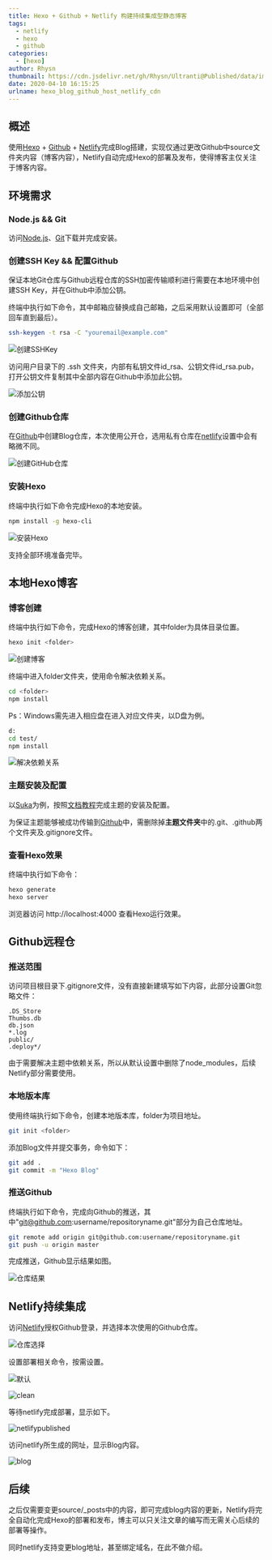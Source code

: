 ```yaml
---
title: Hexo + Github + Netlify 构建持续集成型静态博客
tags:
  - netlify
  - hexo
  - github
categories:
  - [hexo]
author: Rhysn
thumbnail: https://cdn.jsdelivr.net/gh/Rhysn/Ultranti@Published/data/img/20200410/netlifyblog/thumbnail.png
date: 2020-04-10 16:15:25
urlname: hexo_blog_github_host_netlify_cdn
---
```


## 概述

使用[Hexo][hexo] + [Github][github] + [Netlify][netlify]完成Blog搭建，实现仅通过更改Github中source文件夹内容（博客内容），Netlify自动完成Hexo的部署及发布，使得博客主仅关注于博客内容。

## 环境需求

### Node.js && Git

访问[Node.js][node.js_download]、[Git][git_download]下载并完成安装。

### 创建SSH Key && 配置Github

保证本地Git仓库与Github远程仓库的SSH加密传输顺利进行需要在本地环境中创建SSH Key，并在Github中添加公钥。

终端中执行如下命令，其中邮箱应替换成自己邮箱，之后采用默认设置即可（全部回车直到最后）。

```bash
ssh-keygen -t rsa -C "youremail@example.com"
```

![创建SSHKey](https://cdn.jsdelivr.net/gh/Rhysn/Ultranti@Published/data/img/20200410/netlifyblog/creadSSHKey.png)



访问用户目录下的 .ssh 文件夹，内部有私钥文件id_rsa、公钥文件id_rsa.pub，打开公钥文件复制其中全部内容在Github中添加此公钥。

![添加公钥](https://cdn.jsdelivr.net/gh/Rhysn/Ultranti@Published/data/img/20200410/netlifyblog/addSSHKey.png)

### 创建Github仓库

在[Github][github]中创建Blog仓库，本次使用公开仓，选用私有仓库在[netlify][netlify]设置中会有略微不同。

![创建GitHub仓库](https://cdn.jsdelivr.net/gh/Rhysn/Ultranti@Published/data/img/20200410/netlifyblog/createrepository.png)

### 安装Hexo

终端中执行如下命令完成Hexo的本地安装。

```bash
npm install -g hexo-cli
```

![安装Hexo](https://cdn.jsdelivr.net/gh/Rhysn/Ultranti@Published/data/img/20200410/netlifyblog/installHexo.png)

支持全部环境准备完毕。

## 本地Hexo博客

### 博客创建

终端中执行如下命令，完成Hexo的博客创建，其中folder为具体目录位置。

```bash
hexo init <folder>
```

![创建博客](https://cdn.jsdelivr.net/gh/Rhysn/Ultranti@Published/data/img/20200410/netlifyblog/hexoinit.png)

终端中进入folder文件夹，使用命令解决依赖关系。

```bash
cd <folder>
npm install
```

Ps：Windows需先进入相应盘在进入对应文件夹，以D盘为例。

```bash
d:
cd test/
npm install
```

![解决依赖关系](https://cdn.jsdelivr.net/gh/Rhysn/Ultranti@Published/data/img/20200410/netlifyblog/npminstall.png)

### 主题安装及配置

以[Suka][suka]为例，按照[文档教程][suka_doc]完成主题的安装及配置。

为保证主题能够被成功传输到[Github][github]中，需删除掉**主题文件夹**中的.git、.github两个文件夹及.gitignore文件。

### 查看Hexo效果

终端中执行如下命令：

```bash
hexo generate
hexo server
```

浏览器访问 http://localhost:4000 查看Hexo运行效果。

## Github远程仓

### 推送范围

访问项目根目录下.gitignore文件，没有直接新建填写如下内容，此部分设置Git忽略文件：

```properties
.DS_Store
Thumbs.db
db.json
*.log
public/
.deploy*/
```

由于需要解决主题中依赖关系，所以从默认设置中删除了node_modules，后续Netlify部分需要使用。

### 本地版本库

使用终端执行如下命令，创建本地版本库，folder为项目地址。

```bash
git init <folder>
```

添加Blog文件并提交事务，命令如下：

```bash
git add .
git commit -m "Hexo Blog"
```

### 推送Github

终端执行如下命令，完成向Github的推送，其中"git@github.com:username/repositoryname.git"部分为自己仓库地址。

```bash
git remote add origin git@github.com:username/repositoryname.git
git push -u origin master
```

完成推送，Github显示结果如图。

![仓库结果](https://cdn.jsdelivr.net/gh/Rhysn/Ultranti@Published/data/img/20200410/netlifyblog/githubrepo.png)

## Netlify持续集成

访问[Netlify][netlify]授权Github登录，并选择本次使用的Github仓库。

![仓库选择](https://cdn.jsdelivr.net/gh/Rhysn/Ultranti@Published/data/img/20200410/netlifyblog/choicerepository.png)

设置部署相关命令，按需设置。

![默认](https://cdn.jsdelivr.net/gh/Rhysn/Ultranti@Published/data/img/20200410/netlifyblog/buildsetting.png)

![clean](https://cdn.jsdelivr.net/gh/Rhysn/Ultranti@Published/data/img/20200410/netlifyblog/buildandclean.png)

等待netlify完成部署，显示如下。

![netlifypublished](https://cdn.jsdelivr.net/gh/Rhysn/Ultranti@Published/data/img/20200410/netlifyblog/netlifypublished.png)

访问netlify所生成的网址，显示Blog内容。

![blog](https://cdn.jsdelivr.net/gh/Rhysn/Ultranti@Published/data/img/20200410/netlifyblog/HexoBlog.png)

## 后续

之后仅需要变更source/_posts中的内容，即可完成blog内容的更新，Netlify将完全自动化完成Hexo的部署和发布，博主可以只关注文章的编写而无需关心后续的部署等操作。

同时netlify支持变更blog地址，甚至绑定域名，在此不做介绍。



[hexo]: https://hexo.io/
[github]: https://github.com
[netlify]: https://netlify.com
[markdown]: https://daringfireball.net/projects/markdown/
[node.js_download]: https://nodejs.org/en/download/
[git_download]: https://git-scm.com/download/
[suka]: https://theme-suka.skk.moe/
[suka_doc]: https://theme-suka.skk.moe/docs/
